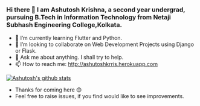 ### Hi there 👋 I am Ashutosh Krishna, a second year undergrad, pursuing B.Tech in Information Technology from Netaji Subhash Engineering College,Kolkata.

<!--😊
**ashutoshkrris/ashutoshkrris** is a ✨ _special_ ✨ repository because its `README.md` (this file) appears on your GitHub profile. -->

- 🌱 I’m currently learning Flutter and Python.
- 👯 I’m looking to collaborate on Web Development Projects using Django or Flask.
- 💬 Ask me about anything. I shall try to help.
- 📫 How to reach me: http://ashutoshkrris.herokuapp.com

[![Ashutosh's github stats](https://github-readme-stats.vercel.app/api?username=ashutoshkrris&show_icons=true)](https://github.com/anuraghazra/github-readme-stats)

- Thanks for coming here 😊
- Feel free to raise issues, if you find would like to see improvements.
